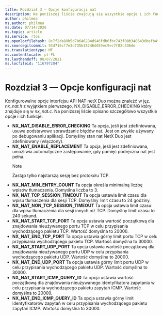 ```yaml
---
title: Rozdział 3 — Opcje konfiguracji nat
description: Na poniższej liście znajdują się wszystkie opcje i ich funkcja opisana szczegółowo
author: philmea
ms.author: philmea
ms.date: 07/14/2020
ms.topic: article
ms.service: rtos
ms.openlocfilehash: 8c7f2de88b5d70646284d946fdb6fbc743f08b3486430befb4fcda1d7e23e9b9
ms.sourcegitcommit: 93d716cf7e3d735b18246d659ec9ec7f82c336de
ms.translationtype: MT
ms.contentlocale: pl-PL
ms.lasthandoff: 08/07/2021
ms.locfileid: "116797284"
---
```

# <a name="chapter-3---nat-configuration-options"></a>Rozdział 3 — Opcje konfiguracji nat

Konfigurowalne opcje interfejsu API NAT netX Duo można znaleźć w jęz. *nx_nat.h* z wyjątkiem pierwszego, NX_DISABLE_ERROR_CHECKING który znajduje się w  *nx_nat.c.* Na poniższej liście opisano szczegółowo wszystkie opcje i ich funkcje:

- **NX_NAT_DISABLE_ERROR_CHECKING** Ta opcja, jeśli jest zdefiniowana, usuwa podstawowe sprawdzanie błędów nat. Jest on zwykle używany po debugowaniu aplikacji. Domyślny stan nat NetX Duo jest zdefiniowany (włączony).
- **NX_NAT_ENABLE_REPLACEMENT** Ta opcja, jeśli jest zdefiniowana, umożliwia automatyczne zastępowanie, gdy pamięć podręczna nat jest pełna.
  > [!NOTE]
  > Zastąp tylko najstarszą sesję bez protokołu TCP.
- **NX_NAT_MIN_ENTRY_COUNT** Ta opcja określa minimalną liczbę wpisów tłumaczenia. Domyślna liczba to 3.
- **NX_NAT_TCP_SESSION_TIMEOUT** Ta opcja ustawia limit czasu dla wpisu tłumaczenia dla sesji TCP. Domyślny limit czasu to 24 godziny.
- **NX_NAT_NON_TCP_SESSION_TIMEOUT** Ta opcja ustawia limit czasu dla wpisu tłumaczenia dla sesji innych niż TCP. Domyślny limit czasu to 240 sekund.
- **NX_NAT_START_TCP_PORT** Ta opcja ustawia wartość początkową dla znajdowania nieużywanego portu TCP w celu przypisania wychodzącego pakietu TCP. Wartość domyślna to 20000.
- **NX_NAT_END_TCP_PORT** Ta opcja ustawia górny limit portu TCP w celu przypisania wychodzącego pakietu TCP. Wartość domyślna to 30000.
- **NX_NAT_START_UDP_PORT** Ta opcja ustawia wartość początkową dla znajdowania nieużywanego portu UDP w celu przypisania wychodzącego pakietu UDP. Wartość domyślna to 20000.
- **NX_NAT_END_UDP_PORT** Ta opcja ustawia górny limit portu UDP w celu przypisania wychodzącego pakietu UDP. Wartość domyślna to 30000.
- **NX_NAT_START_ICMP_QUERY_ID** Ta opcja ustawia wartość początkową dla znajdowania nieużywanego identyfikatora zapytania w celu przypisania wychodzącego pakietu zapytań ICMP. Wartość domyślna to 20000.
- **NX_NAT_END_ICMP_QUERY_ID** Ta opcja ustawia górny limit identyfikatorów zapytań w celu przypisania wychodzącego pakietu zapytań ICMP. Wartość domyślna to 30000.
